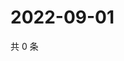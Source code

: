 # 2022-09-01

共 0 条

<!-- BEGIN WEIBO -->
<!-- 最后更新时间 Thu Sep 01 2022 00:07:12 GMT+0800 (China Standard Time) -->

<!-- END WEIBO -->
